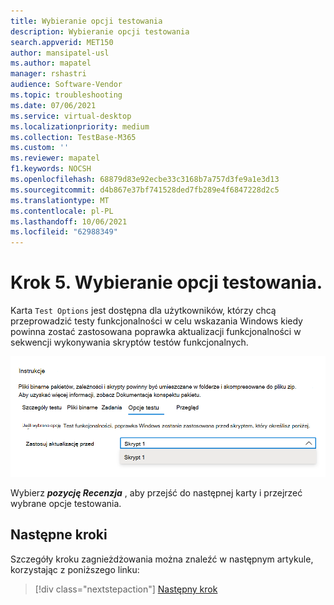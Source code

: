 ```yaml
---
title: Wybieranie opcji testowania
description: Wybieranie opcji testowania
search.appverid: MET150
author: mansipatel-usl
ms.author: mapatel
manager: rshastri
audience: Software-Vendor
ms.topic: troubleshooting
ms.date: 07/06/2021
ms.service: virtual-desktop
ms.localizationpriority: medium
ms.collection: TestBase-M365
ms.custom: ''
ms.reviewer: mapatel
f1.keywords: NOCSH
ms.openlocfilehash: 68879d83e92ecbe33c3168b7a757d3fe9a1e3d13
ms.sourcegitcommit: d4b867e37bf741528ded7fb289e4f6847228d2c5
ms.translationtype: MT
ms.contentlocale: pl-PL
ms.lasthandoff: 10/06/2021
ms.locfileid: "62988349"
---
```

# <a name="step-5-choose-your-test-options"></a>Krok 5. Wybieranie opcji testowania. 

Karta ```Test Options``` jest dostępna dla użytkowników, którzy chcą przeprowadzić testy funkcjonalności w celu wskazania Windows kiedy powinna zostać zastosowana poprawka aktualizacji funkcjonalności w sekwencji wykonywania skryptów testów funkcjonalnych.

![Obraz opcji testowania. Testy typu "od", "od", "od 1 do".](Media/testoptions.png)

Wybierz _**pozycję Recenzja**_ , aby przejść do następnej karty i przejrzeć wybrane opcje testowania.

## <a name="next-steps"></a>Następne kroki

Szczegóły kroku zagnieżdżowania można znaleźć w następnym artykule, korzystając z poniższego linku:
> [!div class="nextstepaction"]
> [Następny krok](review.md)
